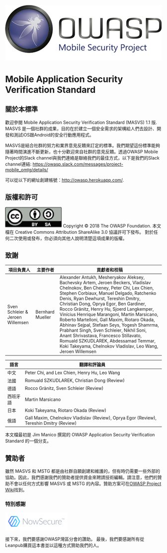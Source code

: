 ![OWASP LOGO](Images/OWASP_logo.png)

# Mobile Application Security Verification Standard

## 關於本標準

歡迎參閱 Mobile Application Security Verification Standard (MASVS) 1.1 版. MASVS 是一個社群的成果，目的在於建立一個安全需求的架構給人們去設計、開發和測試iOS跟Android的安全行動應用程式。

MASVS是結合社群的努力和業界意見反饋來訂定的標準。我們期望這份標準能夠隨著時間演進不斷更新，也十分歡迎來自社群的意見反饋。透過OWASP Mobile Project的Slack channel與我們連絡是聯絡我們的最佳方式，以下是我們的Slack channel連結: https://owasp.slack.com/messages/project-mobile_omtg/details/

可以從以下的網址創建帳號：http://owasp.herokuapp.com/.

## 版權和許可

![license](images/license.png) Copyright © 2018 The OWASP Foundation. 本文檔在 Creative Commons Attribution ShareAlike 3.0 協議許可下發布。 對於任何二次使用或發布，你必須向其他人說明清楚這項成果的版權。

## 致謝

| 項目負責人 | 主要作者 | 貢獻者和校稿
| --- | --- | --- |
| Sven Schleier & Jeroen Willemsen| Bernhard Mueller | Alexander Antukh, Mesheryakov Aleksey, Bachevsky Artem, Jeroen Beckers, Vladislav Chelnokov, Ben Cheney, Peter Chi, Lex Chien, Stephen Corbiaux, Manuel Delgado, Ratchenko Denis, Ryan Dewhurst, Tereshin Dmitry, Christian Dong, Oprya Egor, Ben Gardiner, Rocco Gränitz, Henry Hu, Sjoerd Langkemper, Vinícius Henrique Marangoni, Martin Marsicano, Roberto Martelloni, Gall Maxim, Riotaro Okada, Abhinav Sejpal, Stefaan Seys, Yogesh Shamrma, Prabhant Singh, Sven Schleier, Nikhil Soni, Anant Shrivastava, Francesco Stillavato, Romuald SZKUDLAREK, Abdessamad Temmar, Koki Takeyama, Chelnokov Vladislav, Leo Wang, Jeroen Willemsen |

| 語言 | 翻譯和評論員 |
| --- | --- |
| 中文 | Peter Chi, and Lex Chien, Henry Hu, Leo Wang |
| 法國 | Romuald SZKUDLAREK, Christian Dong (Review) |
| 德語 | Rocco Gränitz, Sven Schleier (Review) |
| 西班牙語 | Martin Marsicano |
| 日本 | Koki Takeyama, Riotaro Okada (Review) |
| 俄語 | Gall Maxim, Chelnokov Vladislav (Review), Oprya Egor (Review), Tereshin Dmitry (Review) |


本文檔最初是 Jim Manico 撰寫的 OWASP Application Security Verification Standard 的一個分支。

## 贊助者

雖然 MASVS 和 MSTG 都是由社群自願創建和維護的，但有時仍需要一些外部的協助。因此，我們感謝我們的贊助者提供資金來聘請技術編輯。請注意，他們的贊助不會以任何方式影響 MASVS 或 MSTG 的內容。贊助方案可在[OWASP Project Wiki](https://www.owasp.org/index.php/OWASP_Mobile_Security_Testing_Guide#tab=Sponsorship_Packages "OWASP Mobile Security Testing Guide Sponsorship Packages")找到。

### 特別感謝

[![NowSecure](images/NowSecure_logo.png)](https://www.nowsecure.com/ "NowSecure")

接下來，我們要感謝OWASP灣區分會的讚助。 最後，我們要感謝所有從Leanpub購買這本書並以這種方式贊助我們的人。
